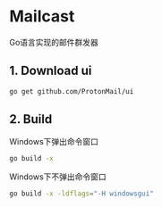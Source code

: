 # Mailcast
Go语言实现的邮件群发器

## 1. Download ui
```bash
go get github.com/ProtonMail/ui
```

## 2. Build
Windows下弹出命令窗口
```bash
go build -x
```
Windows下不弹出命令窗口
```bash
go build -x -ldflags="-H windowsgui"
```
